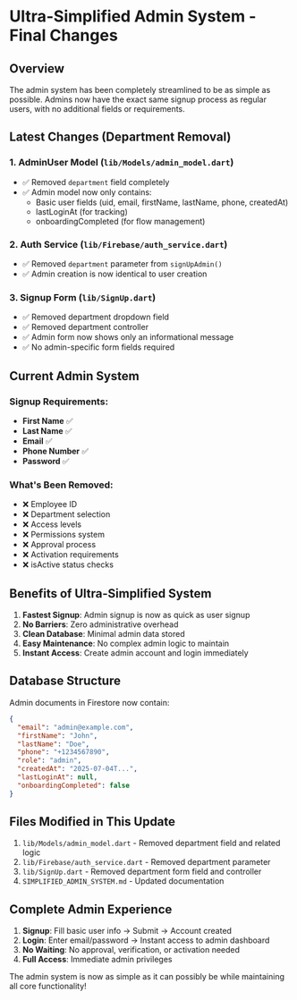 # Ultra-Simplified Admin System - Final Changes

## Overview
The admin system has been completely streamlined to be as simple as possible. Admins now have the exact same signup process as regular users, with no additional fields or requirements.

## Latest Changes (Department Removal)

### 1. AdminUser Model (`lib/Models/admin_model.dart`)
- ✅ Removed `department` field completely
- ✅ Admin model now only contains:
  - Basic user fields (uid, email, firstName, lastName, phone, createdAt)
  - lastLoginAt (for tracking)
  - onboardingCompleted (for flow management)

### 2. Auth Service (`lib/Firebase/auth_service.dart`)
- ✅ Removed `department` parameter from `signUpAdmin()`
- ✅ Admin creation is now identical to user creation

### 3. Signup Form (`lib/SignUp.dart`)
- ✅ Removed department dropdown field
- ✅ Removed department controller
- ✅ Admin form now shows only an informational message
- ✅ No admin-specific form fields required

## Current Admin System
### Signup Requirements:
- **First Name** ✅
- **Last Name** ✅
- **Email** ✅
- **Phone Number** ✅
- **Password** ✅

### What's Been Removed:
- ❌ Employee ID
- ❌ Department selection
- ❌ Access levels
- ❌ Permissions system
- ❌ Approval process
- ❌ Activation requirements
- ❌ isActive status checks

## Benefits of Ultra-Simplified System
1. **Fastest Signup**: Admin signup is now as quick as user signup
2. **No Barriers**: Zero administrative overhead
3. **Clean Database**: Minimal admin data stored
4. **Easy Maintenance**: No complex admin logic to maintain
5. **Instant Access**: Create admin account and login immediately

## Database Structure
Admin documents in Firestore now contain:
```json
{
  "email": "admin@example.com",
  "firstName": "John",
  "lastName": "Doe", 
  "phone": "+1234567890",
  "role": "admin",
  "createdAt": "2025-07-04T...",
  "lastLoginAt": null,
  "onboardingCompleted": false
}
```

## Files Modified in This Update
1. `lib/Models/admin_model.dart` - Removed department field and related logic
2. `lib/Firebase/auth_service.dart` - Removed department parameter
3. `lib/SignUp.dart` - Removed department form field and controller
4. `SIMPLIFIED_ADMIN_SYSTEM.md` - Updated documentation

## Complete Admin Experience
1. **Signup**: Fill basic user info → Submit → Account created
2. **Login**: Enter email/password → Instant access to admin dashboard
3. **No Waiting**: No approval, verification, or activation needed
4. **Full Access**: Immediate admin privileges

The admin system is now as simple as it can possibly be while maintaining all core functionality!
